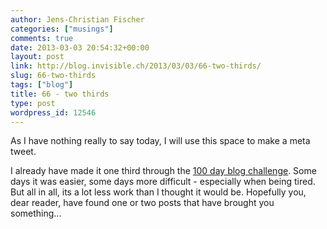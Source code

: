 ```yaml
---
author: Jens-Christian Fischer
categories: ["musings"]
comments: true
date: 2013-03-03 20:54:32+00:00
layout: post
link: http://blog.invisible.ch/2013/03/03/66-two-thirds/
slug: 66-two-thirds
tags: ["blog"]
title: 66 - two thirds
type: post
wordpress_id: 12546
---
```


As I have nothing really to say today, I will use this space to make a meta tweet.

I already have made it one third through the [100 day blog challenge](http://blog.invisible.ch/2013/01/28/100-days/). Some days it was easier, some days more difficult - especially when being tired. But all in all, its a lot less work than I thought it would be. Hopefully you, dear reader, have found one or two posts that have brought you something...

